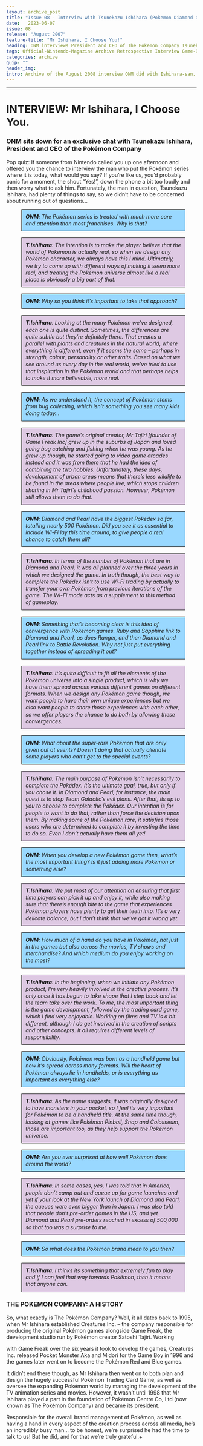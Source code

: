 ```yaml
---
layout: archive_post
title: "Issue 08 - Interview with Tsunekazu Ishihara (Pokemon Diamond and Pearl)"
date:   2023-06-07
issue: 08
release: "August 2007"
feature-title: "Mr Ishihara, I Choose You!"
heading: ONM interviews President and CEO of The Pokemon Company Tsunekazu Ishihara
tags: Official-Nintendo-Magazine Archive Retrospective Interview Game-Development Nintendo ONM ONMUK video-games Pokemon Pikachu PokemonDiamond PokemonPearl PokemonMysteryDungeon
categories: archive
quip: ""
header_img: 
intro: Archive of the August 2008 interview ONM did with Ishihara-san.
---
```


<style>
div.quote-b{
    background-color: #dec9e3;
    border: 1px solid black;
    padding: 10px;
    line-height: 1.3;
    margin-left: 40px;
    margin-right: 30px;
}
div.quote-a{
    background-color: #99d8ff;
    border: 1px solid black;
    padding: 10px;
    line-height: 1.3;
    margin-left: 40px;
    margin-right: 30px;
}
</style>

---
# INTERVIEW: Mr Ishihara, I Choose You.

### ONM sits down for an exclusive chat with Tsunekazu Ishihara, President and CEO of the Pokémon Company

Pop quiz: If someone from Nintendo called you up one afternoon and offered you the chance to interview the man who put the Pokémon series where it is today, what would you say? If you’re like us, you’d probably panic for a moment, the shout “Yes!”, down the phone a bit too loudly and then worry what to ask him. Fortunately, the man in question, Tsunekazu Ishihara, had plenty of things to say, so we didn’t have to be concerned about running out of questions…

<div class="quote-a"><i><b>ONM</b>: The Pokémon series is treated with much more care and attention than most franchises. Why is that?</i></div>
<br>

<div class="quote-b"><i><b>T.Ishihara</b>: The intention is to make the player believe that the world of Pokémon is actually real, so when we design any Pokémon character, we always have this I mind. Ultimately, we try to come up with different ways of making it seem more real, and treating the Pokémon universe almost like a real place is obviously a big part of that.</i></div>
<br>
<div class="quote-a"><i><b>ONM</b>: Why so you think it’s important to take that approach?</i></div>
<br>
<div class="quote-b"><i><b>T.Ishihara</b>: Looking at the many Pokémon we’ve designed, each one is quite distinct. Sometimes, the differences are quite subtle but they’re definitely there. That creates a parallel with plants and creatures in the natural world, where everything is different, even if it seems the same – perhaps in strength, colour, personality or other traits. Based on what we see around us every day in the real world, we’ve tried to use that inspiration in the Pokémon world and that perhaps helps to make it more believable, more real.</i></div>
<br>
<div class="quote-a"><i><b>ONM</b>: As we understand it, the concept of Pokémon stems from bug collecting, which isn’t something you see many kids doing today…</i></div>
<br>
<div class="quote-b"><i><b>T.Ishihara</b>: The game’s original creator, Mr Tajiri [founder of Game Freak Inc] grew up in the suburbs of Japan and loved going bug catching and fishing when he was young. As he grew up though, he started going to video game arcades instead and it was from there that he had the idea of combining the two hobbies. Unfortunately, these days, development of urban areas means that there’s less wildlife to be found in the areas where people live, which stops children sharing in Mr Tajiri’s childhood passion. However, Pokémon still allows them to do that.</i></div>
<br>
<div class="quote-a"><i><b>ONM</b>: Diamond and Pearl have the biggest Pokédex so far, totalling nearly 500 Pokémon. Did you see it as essential to include Wi-Fi lay this time around, to give people a real chance to catch them all?</i></div>
<br>
<div class="quote-b"><i><b>T.Ishihara</b>: In terms of the number of Pokémon that are in Diamond and Pearl, it was all planned over the three years in which we designed the game. In truth though, the best way to complete the Pokédex isn’t to use Wi-Fi trading by actually to transfer your own Pokémon from previous iterations of the game. The Wi-Fi mode acts as a supplement to this method of gameplay.</i></div>
<br>
<div class="quote-a"><i><b>ONM</b>: Something that’s becoming clear is this idea of convergence with Pokémon games. Ruby and Sapphire link to Diamond and Pearl, as does Ranger, and then Diamond and Pearl link to Battle Revolution. Why not just put everything together instead of spreading it out?</i></div>
<br>
<div class="quote-b"><i><b>T.Ishihara</b>: It’s quite difficult to fit all the elements of the Pokémon universe into a single product, which is why we have them spread across various different games on different formats. When we design any Pokémon game though, we want people to have their own unique experiences but we also want people to share those experiences with each other, so we offer players the chance to do both by allowing these convergences.</i></div>
<br>
<div class="quote-a"><i><b>ONM</b>: What about the super-rare Pokémon that are only given out at events? Doesn’t doing that actually alienate some players who can’t get to the special events?</i></div>
<br>
<div class="quote-b"><i><b>T.Ishihara</b>: The main purpose of Pokémon isn’t necessarily to complete the Pokédex. It’s the ultimate goal, true, but only if you chose it. In Diamond and Pearl, for instance, the main quest is to stop Team Galactic’s evil plans. After that, its up to you to choose to complete the Pokédex. Our intention is for people to want to do that, rather than force the decision upon them. By making some of the Pokémon rare, it satisfies those users who are determined to complete it by investing the time to do so. Even I don’t actually have them all yet!</i></div>
<br>
<div class="quote-a"><i><b>ONM</b>: When you develop a new Pokémon game then, what’s the most important thing? Is it just adding more Pokémon or something else?</i></div>
<br>
<div class="quote-b"><i><b>T.Ishihara</b>: We put most of our attention on ensuring that first time players can pick it up and enjoy it, while also making sure that there’s enough bite to the game that experiences Pokémon players have plenty to get their teeth into. It’s a very delicate balance, but I don’t think that we’ve got it wrong yet.</i></div>
<br>
<div class="quote-a"><i><b>ONM</b>: How much of a hand do you have in Pokémon, not just in the games but also across the movies, TV shows and merchandise? And which medium do you enjoy working on the most?</i></div>
<br>
<div class="quote-b"><i><b>T.Ishihara</b>: In the beginning, when we initiate any Pokémon product, I’m very heavily involved in the creative process. It’s only once it has begun to take shape that I step back and let the team take over the work. To me, the most important thing is the game development, followed by the trading card game, which I find very enjoyable. Working on films and TV is a bit different, although I do get involved in the creation of scripts and other concepts. It all requires different levels of responsibility.</i></div>
<br>
<div class="quote-a"><i><b>ONM</b>: Obviously, Pokémon was born as a handheld game but now it’s spread across many formats. Will the heart of Pokémon always lie in handhelds, or is everything as important as everything else?</i></div>
<br>
<div class="quote-b"><i><b>T.Ishihara</b>: As the name suggests, it was originally designed to have monsters in your pocket, so I feel its very important for Pokémon to be a handheld title. At the same time though, looking at games like Pokémon Pinball, Snap and Colosseum, those are important too, as they help support the Pokémon universe.</i></div>
<br>
<div class="quote-a"><i><b>ONM</b>: Are you ever surprised at how well Pokémon does around the world?</i></div>
<br>
<div class="quote-b"><i><b>T.Ishihara</b>: In some cases, yes, I was told that in America, people don’t camp out and queue up for game launches and yet if your look at the New York launch of Diamond and Pearl, the queues were even bigger than in Japan. I was also told that people don’t pre-order games in the US, and yet Diamond and Pearl pre-orders reached in excess of 500,000 so that too was a surprise to me.</i></div>
<br>
<div class="quote-a"><i><b>ONM</b>: So what does the Pokémon brand mean to you then?</i></div>
<br>
<div class="quote-b"><i><b>T.Ishihara</b>: I thinks its something that extremely fun to play and if I can feel that way towards Pokémon, then it means that anyone can.</i></div>

### THE POKEMON COMPANY: A HISTORY

So, what exactly is The Pokémon Company? Well, it all dates back to 1995, when Mr Ishihara established Creatures Inc. – the company responsible for producing the original Pokémon games alongside Game Freak, the development studio run by Pokémon creator Satoshi Tajiri. Working

with Game Freak over the six years it took to develop the games, Creatures Inc. released Pocket Monster Aka and Midori for the Game Boy in 1996 and the games later went on to become the Pokémon Red and Blue games.

It didn’t end there though, as Mr Ishihara then went on to both plan and design the hugely successful Pokémon Trading Card Game, as well as oversee the expanding Pokémon world by managing the development of the TV animation series and movies. However, it wasn’t until 1998 that Mr Ishihara played a part in the foundation of Pokémon Centre Co, Ltd (now known as The Pokémon Company) and became its president.

Responsible for the overall brand management of Pokémon, as well as having a hand in every aspect of the creation process across all media, he’s an incredibly busy man… to be honest, we’re surprised he had the time to talk to us! But he did, and for that we’re truly grateful.+